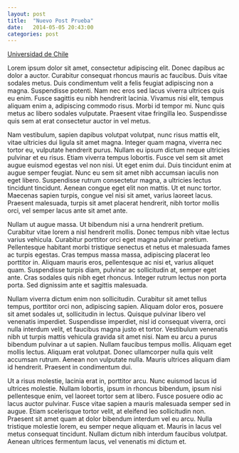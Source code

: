 ```yaml
---
layout: post
title:  "Nuevo Post Prueba"
date:   2014-05-05 20:43:00
categories: post
---
```


[Universidad de Chile][link]

Lorem ipsum dolor sit amet, consectetur adipiscing elit. Donec dapibus ac dolor a auctor. Curabitur consequat rhoncus mauris ac faucibus. Duis vitae sodales metus. Duis condimentum velit a felis feugiat adipiscing non a magna. Suspendisse potenti. Nam nec eros sed lacus viverra ultrices quis eu enim. Fusce sagittis eu nibh hendrerit lacinia. Vivamus nisi elit, tempus aliquam enim a, adipiscing commodo risus. Morbi id tempor mi. Nunc quis metus ac libero sodales vulputate. Praesent vitae fringilla leo. Suspendisse quis sem at erat consectetur auctor in vel metus.

Nam vestibulum, sapien dapibus volutpat volutpat, nunc risus mattis elit, vitae ultricies dui ligula sit amet magna. Integer quam magna, viverra nec tortor eu, vulputate hendrerit purus. Nullam eu ipsum dictum neque ultricies pulvinar et eu risus. Etiam viverra tempus lobortis. Fusce vel sem sit amet augue euismod egestas vel non nisi. Ut eget enim dui. Duis tincidunt enim at augue semper feugiat. Nunc eu sem sit amet nibh accumsan iaculis non eget libero. Suspendisse rutrum consectetur magna, a ultricies lectus tincidunt tincidunt. Aenean congue eget elit non mattis. Ut et nunc tortor. Maecenas sapien turpis, congue vel nisi sit amet, varius laoreet lacus. Praesent malesuada, turpis sit amet placerat hendrerit, nibh tortor mollis orci, vel semper lacus ante sit amet ante.

Nullam ut augue massa. Ut bibendum nisi a urna hendrerit pretium. Curabitur vitae lorem a nisl hendrerit mollis. Donec tempus nibh vitae lectus varius vehicula. Curabitur porttitor orci eget magna pulvinar pretium. Pellentesque habitant morbi tristique senectus et netus et malesuada fames ac turpis egestas. Cras tempus massa massa, adipiscing placerat leo porttitor in. Aliquam mauris eros, pellentesque ac nisi et, varius aliquet quam. Suspendisse turpis diam, pulvinar ac sollicitudin at, semper eget ante. Cras sodales quis nibh eget rhoncus. Integer rutrum lectus non porta porta. Sed dignissim ante et sagittis malesuada.

Nullam viverra dictum enim non sollicitudin. Curabitur sit amet tellus tempus, porttitor orci non, adipiscing sapien. Aliquam dolor eros, posuere sit amet sodales ut, sollicitudin in lectus. Quisque pulvinar libero vel venenatis imperdiet. Suspendisse imperdiet, nisl id consequat viverra, orci nulla interdum velit, et faucibus magna justo et tortor. Vestibulum venenatis nibh ut turpis mattis vehicula gravida sit amet nisi. Nam eu arcu a purus bibendum pulvinar a ut sapien. Nullam faucibus tempus mollis. Aliquam eget mollis lectus. Aliquam erat volutpat. Donec ullamcorper nulla quis velit accumsan rutrum. Aenean non vulputate nulla. Mauris ultrices aliquam diam id hendrerit. Praesent in condimentum dui.

Ut a risus molestie, lacinia erat in, porttitor arcu. Nunc euismod lacus id ultrices molestie. Nullam lobortis, ipsum in rhoncus bibendum, ipsum nisi pellentesque enim, vel laoreet tortor sem at libero. Fusce posuere odio ac lacus auctor pulvinar. Fusce vitae sapien a mauris malesuada semper sed in augue. Etiam scelerisque tortor velit, at eleifend leo sollicitudin non. Praesent sit amet quam at dolor bibendum interdum vel eu arcu. Nulla tristique molestie lorem, eu semper neque aliquam et. Mauris in lacus vel metus consequat tincidunt. Nullam dictum nibh interdum faucibus volutpat. Aenean ultrices fermentum lacus, vel venenatis mi dictum et. 

[link]: http://www.uchile.cl